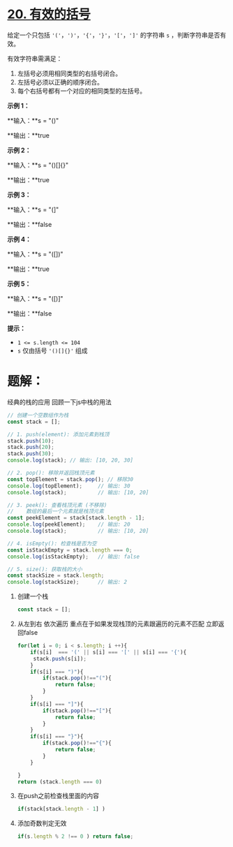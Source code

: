 

# [20. 有效的括号](https://leetcode.cn/problems/valid-parentheses/)

给定一个只包括 `'('`，`')'`，`'{'`，`'}'`，`'['`，`']'` 的字符串 `s` ，判断字符串是否有效。

有效字符串需满足：

1. 左括号必须用相同类型的右括号闭合。
2. 左括号必须以正确的顺序闭合。
3. 每个右括号都有一个对应的相同类型的左括号。

 

**示例 1：**

**输入：**s = "()"

**输出：**true

**示例 2：**

**输入：**s = "()[]{}"

**输出：**true

**示例 3：**

**输入：**s = "(]"

**输出：**false

**示例 4：**

**输入：**s = "([])"

**输出：**true

**示例 5：**

**输入：**s = "([)]"

**输出：**false

 

**提示：**

- `1 <= s.length <= 104`
- `s` 仅由括号 `'()[]{}'` 组成

 

# 题解：

经典的栈的应用 回顾一下js中栈的用法

```js
// 创建一个空数组作为栈
const stack = [];

// 1. push(element): 添加元素到栈顶
stack.push(10);
stack.push(20);
stack.push(30);
console.log(stack); // 输出: [10, 20, 30]

// 2. pop(): 移除并返回栈顶元素
const topElement = stack.pop(); // 移除30
console.log(topElement);     // 输出: 30
console.log(stack);          // 输出: [10, 20]

// 3. peek(): 查看栈顶元素 (不移除)
//    数组的最后一个元素就是栈顶元素
const peekElement = stack[stack.length - 1];
console.log(peekElement);    // 输出: 20
console.log(stack);          // 输出: [10, 20]

// 4. isEmpty(): 检查栈是否为空
const isStackEmpty = stack.length === 0;
console.log(isStackEmpty);   // 输出: false

// 5. size(): 获取栈的大小
const stackSize = stack.length;
console.log(stackSize);      // 输出: 2
```

1. 创建一个栈

   ```js
   const stack = [];
   ```

2. 从左到右 依次遍历 重点在于如果发现栈顶的元素跟遍历的元素不匹配 立即返回false
   ```js
   for(let i = 0; i < s.length; i ++){
       if(s[i]  === '(' || s[i] === '[' || s[i] === '{'){
   		stack.push(s[i]);
       }
       if(s[i] === ")"){
           if(stack.pop()!=="("){
               return false;
           }
       }
       if(s[i] === "]"){
           if(stack.pop()!=="["){
               return false;
           }
       }
       if(s[i] === "}"){
           if(stack.pop()!=="{"){
               return false;
           }
       }
   
   }
   return (stack.length === 0)
   ```

3. 在push之前检查栈里面的内容

   ```js
   if(stack[stack.length - 1] )
   ```

   

4. 添加奇数判定无效
   ```js
   if(s.length % 2 !== 0 ) return false;
   ```

   